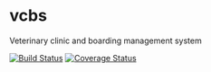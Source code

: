 # vcbs
Veterinary clinic and boarding management system

[![Build Status](https://travis-ci.org/nrdwnd/vcbs.svg?branch=development)](https://travis-ci.org/nrdwnd/vcbs) [![Coverage Status](https://coveralls.io/repos/github/nrdwnd/vcbs/badge.svg?branch=development)](https://coveralls.io/github/nrdwnd/vcbs?branch=development)
